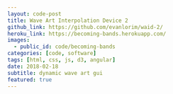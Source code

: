 ```yaml
---
layout: code-post
title: Wave Art Interpolation Device 2
github_link: https://github.com/evanlorim/waid-2/
heroku_link: https://becoming-bands.herokuapp.com/
images:
  - public_id: code/becoming-bands
categories: [code, software]
tags: [html, css, js, d3, angular]
date: 2018-02-18
subtitle: dynamic wave art gui
featured: true
---
```

